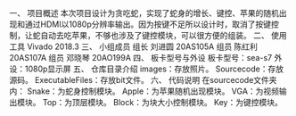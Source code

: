 一、	项目概述
      本次项目设计为贪吃蛇，实现了蛇身的增长、键控、苹果的随机出现和通过HDMI以1080p分辨率输出。因为按键不足所以设计时，取消了按键控制，让蛇自动去吃苹果，不够也涉及了键控模块，可以很方便的组装。
二、	使用工具
      Vivado 2018.3
三、	小组成员
      组长	刘进圆	20AS105A
      组员	陈红利	20AS107A
      组员	邓晓琴	20AO199A
四、	板卡型号与外设
      板卡型号：sea-s7    外设：1080p显示屏
五、	仓库目录介绍
      images：存放照片。
      Sourcecode：存放源码。
      ExecutableFiles：存放bit文件。
六、	代码说明
      在sourcecode文件夹内：
      Snake：为蛇身控制模块。
      Apple：为苹果随机出现模块。
      VGA：为视频输出模块。
      Top：为顶层模块。
      Block：为块大小控制模块。
      Key：为键控模块。
